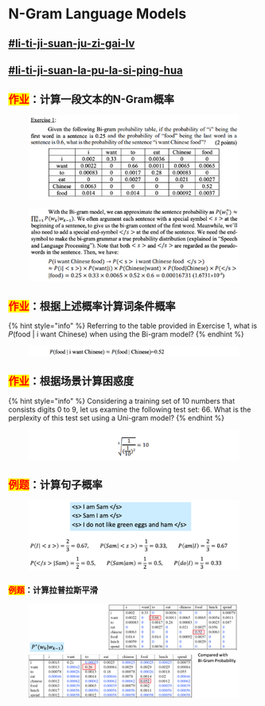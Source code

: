 # N-Gram Language Models

## [#li-ti-ji-suan-ju-zi-gai-lv](n-grams/#li-ti-ji-suan-ju-zi-gai-lv "mention")

## [#li-ti-ji-suan-la-pu-la-si-ping-hua](smoothing-techniques.md#li-ti-ji-suan-la-pu-la-si-ping-hua "mention")

## <mark style="color:red;">作业</mark>：计算一段文本的N-Gram概率

<figure><img src="../../.gitbook/assets/image (2) (1).png" alt=""><figcaption></figcaption></figure>

<figure><img src="../../.gitbook/assets/image (1) (1) (1).png" alt=""><figcaption></figcaption></figure>

## <mark style="color:red;">作业</mark>：根据上述概率计算词条件概率

{% hint style="info" %}
Referring to the table provided in Exercise 1, what is 𝑃(food | i want Chinese) when using the Bi-gram model?
{% endhint %}

<figure><img src="../../.gitbook/assets/image (2) (1) (1).png" alt=""><figcaption></figcaption></figure>

## <mark style="color:red;">作业</mark>：根据场景计算困惑度

{% hint style="info" %}
Considering a training set of 10 numbers that consists digits 0 to 9, let us examine the following test set: 66. What is the perplexity of this test set using a Uni-gram model?
{% endhint %}

<figure><img src="../../.gitbook/assets/image (4) (1).png" alt=""><figcaption></figcaption></figure>

## <mark style="color:red;">例题</mark>：计算句子概率

<figure><img src="../../.gitbook/assets/image (9) (1).png" alt=""><figcaption></figcaption></figure>

### <mark style="color:red;">例题</mark>：计算拉普拉斯平滑

<figure><img src="../../.gitbook/assets/image (5) (1).png" alt=""><figcaption></figcaption></figure>
